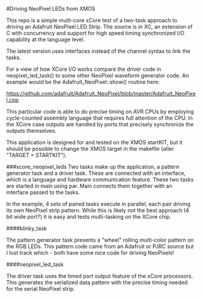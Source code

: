 #Driving NeoPixel LEDs from XMOS

This repo is a simple multi-core xCore test of a two-task approach to driving an Adafruit NeoPixel LED Strip.  The source is in XC, an extension of C with concurrency and support for high speed timing synchronized I/O capability at the language level.

The latest version uses interfaces instead of the channel syntax to link the tasks.

For a view of how XCore I/O works compare the driver code in neopixel_led_task() to some other NeoPixel waveform generator code.  An example would be the Adafruit_NeoPixel::show() routine here:

https://github.com/adafruit/Adafruit_NeoPixel/blob/master/Adafruit_NeoPixel.cpp

This particular code is able to do precise timing on AVR CPUs by employing cycle-counted assembly language that requires full attention of the CPU.  In the XCore case outputs are handled by ports that precisely synchronize the outputs themselves.

This application is designed for and tested on the XMOS startKIT, but it should be possible to change the XMOS target in the makefile (alter "TARGET = STARTKIT").

###xcore_neopixel_leds
Two tasks make up the application, a pattern generator task and a driver task.  These are connected with an interface, which is a language and hardware communication feature.  These two tasks are started in main using par.  Main connects them together with an interface passed to the tasks.

In the example, 4 sets of paired tasks execute in parallel, each pair driving its own NeoPixel strip pattern.  While this is likely not the best approach (4 bit wide port?) it is easy and tests multi-tasking on the XCore chip.

####blinky_task

The pattern generator task presents a "wheel" rolling multi-color pattern on the RGB LEDs.  This pattern code came from an Adafruit or PJRC source but I lost track which - both have some nice code for driving NeoPixels!

####neopixel_led_task

The driver task uses the timed port output feature of the xCore processors.  This generates the serialized data pattern with the precise timing needed for the serial NeoPixel strip.
